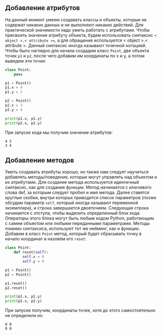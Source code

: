 ## Добавление атрибутов
На данный момент умеем создавать классы и объекты, которые не содержат никаких данных и не выполняют никаких действий. 
Для практической значимости надо уметь работать с атрибутами. Чтобы присвоить значение атрибуту объекта, будем использовать синтаксис `< object >.< attribute >=`, а для обращения используется < object >.< attribute >. Данный синтаксис иногда называют точечной нотацией.
Чтобы было наглядно для начала создадим класс `Point`, две объекта точек `p1` и `p2`, после чего добавим им координаты по x и y, а потом выведем эти точки:
```python
class Point:
	pass

p1 = Point()
p1.x = 4
p1.y = 2

p2 = Point()
p2.x = 3
p2.y = 4

print(p1.x, p1.y)
print(p2.x, p2.y)
```
При запуске кода мы получим значение атрибутов:
```shell
4 2
3 4
```
## Добавление методов
Уметь создавать атрибуты хорошо, но также нам следует научиться добавлять методы/поведение, которые могут управлять над объектом и их атрибутами.
Для создание метода используется идентичный синтаксис, как для создания функции. Метод начинается с ключевого слова def, за которым следует пробел и имя метода. Далее ставятся круглые скобки, внутри которых приводится список параметров (позже обсудим параметр `self`, который иногда называют переменной экземпляра), и строка завершается двоеточием. Следующая строка начинается с отступа, чтобы выделить определенный блок кода. Операторы этого блока могут быть любым кодом Python, работающим с самим объектом или любыми переданными параметрами. Методы помимо синтаксиса, используют тот же нейминг, как и функции.
Добавим в класс `Point` метод, который будет сбрасывать точку в начало координат и назовём его `reset`:
```python
class Point: 
	def reset(self):
		self.x = 0
		self.y = 0

p1 = Point()
p2 = Point()

p1.reset()
p2.reset()

print(p1.x, p1.y)
print(p2.x, p2.y)
```
При запуске получим, координаты точек, хотя до этого самостоятельно не определили их:
```shell
0 0
0 0
```